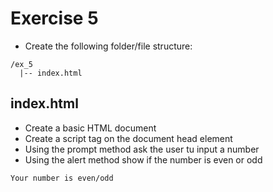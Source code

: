 # Exercise 5

* Create the following folder/file structure:
```
/ex_5
  |-- index.html
```

## index.html
* Create a basic HTML document
* Create a script tag on the document head element
* Using the prompt method ask the user tu input a number
* Using the alert method show if the number is even or odd
```
Your number is even/odd
```